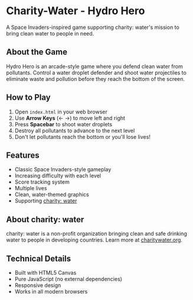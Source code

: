 # Charity-Water - Hydro Hero

A Space Invaders-inspired game supporting charity: water's mission to bring clean water to people in need.

## About the Game

Hydro Hero is an arcade-style game where you defend clean water from pollutants. Control a water droplet defender and shoot water projectiles to eliminate waste and pollution before they reach the bottom of the screen.

## How to Play

1. Open `index.html` in your web browser
2. Use **Arrow Keys** (← →) to move left and right
3. Press **Spacebar** to shoot water droplets
4. Destroy all pollutants to advance to the next level
5. Don't let pollutants reach the bottom or you'll lose lives!

## Features

- Classic Space Invaders-style gameplay
- Increasing difficulty with each level
- Score tracking system
- Multiple lives
- Clean, water-themed graphics
- Supporting [charity: water](https://www.charitywater.org/)

## About charity: water

charity: water is a non-profit organization bringing clean and safe drinking water to people in developing countries. Learn more at [charitywater.org](https://www.charitywater.org/).

## Technical Details

- Built with HTML5 Canvas
- Pure JavaScript (no external dependencies)
- Responsive design
- Works in all modern browsers
